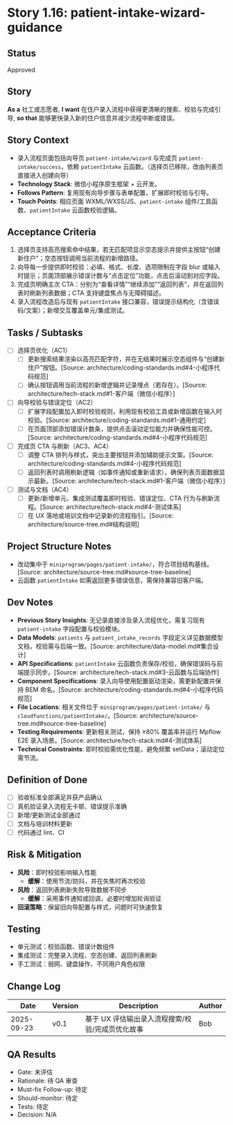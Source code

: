 # Story 1.16: patient-intake-wizard-guidance

## Status

Approved

## Story

**As a** 社工或志愿者,
**I want** 在住户录入流程中获得更清晰的搜索、校验与完成引导,
**so that** 能够更快录入新的住户信息并减少流程中断或错误。

## Story Context

- 录入流程页面包括向导页 `patient-intake/wizard` 与完成页 `patient-intake/success`，依赖 `patientIntake` 云函数。（选择页已移除，改由列表页直接进入创建向导）
- **Technology Stack**: 微信小程序原生框架 + 云开发。
- **Follows Pattern**: 复用现有向导步骤与表单配置，扩展即时校验与引导。
- **Touch Points**: 相应页面 WXML/WXSS/JS、`patient-intake` 组件/工具函数、`patientIntake` 云函数校验逻辑。

## Acceptance Criteria

1. 选择页支持高亮搜索命中结果，若无匹配项显示空态提示并提供主按钮“创建新住户”；空态按钮调用当前流程的新增路径。
2. 向导每一步提供即时校验：必填、格式、长度、选项限制在字段 blur 或输入时提示；页面顶部展示错误计数与“点击定位”功能，点击后滚动到对应字段。
3. 完成页明确主次 CTA：分别为“查看详情”“继续添加”“返回列表”，并在返回列表时刷新列表数据；CTA 支持键盘焦点与无障碍描述。
4. 录入流程改造后与现有 `patientIntake` 接口兼容，错误提示结构化（含错误码/文案）；新增交互覆盖单元/集成测试。

## Tasks / Subtasks

- [ ] 选择页优化（AC1）
  - [ ] 更新搜索结果渲染以高亮匹配字符，并在无结果时展示空态组件与“创建新住户”按钮。[Source: architecture/coding-standards.md#4-小程序代码规范]
  - [ ] 确认按钮调用当前流程的新增逻辑并记录埋点（若存在）。[Source: architecture/tech-stack.md#1-客户端（微信小程序）]
- [ ] 向导校验与错误定位（AC2）
  - [ ] 扩展字段配置加入即时校验规则，利用现有校验工具或新增函数在输入时校验。[Source: architecture/coding-standards.md#1-通用约定]
  - [ ] 在页面顶部添加错误计数条，提供点击滚动定位能力并确保性能可控。[Source: architecture/coding-standards.md#4-小程序代码规范]
- [ ] 完成页 CTA 与刷新（AC3、AC4）
  - [ ] 调整 CTA 排列与样式，突出主要按钮并添加辅助提示文案。[Source: architecture/coding-standards.md#4-小程序代码规范]
  - [ ] 返回列表时调用刷新逻辑（如事件通知或重新请求），确保列表页面数据显示最新。[Source: architecture/tech-stack.md#1-客户端（微信小程序）]
- [ ] 测试与文档（AC4）
  - [ ] 更新/新增单元、集成测试覆盖即时校验、错误定位、CTA 行为与刷新流程。[Source: architecture/tech-stack.md#4-测试体系]
  - [ ] 在 UX 落地或培训文档中记录新的流程指引。[Source: architecture/source-tree.md#结构说明]

## Project Structure Notes

- 改动集中于 `miniprogram/pages/patient-intake/`，符合项目结构基线。[Source: architecture/source-tree.md#source-tree-baseline]
- 云函数 `patientIntake` 如需返回更多错误信息，需保持兼容旧客户端。

## Dev Notes

- **Previous Story Insights**: 无记录直接涉及录入流程优化，需复习现有 `patient-intake` 字段配置与校验模块。
- **Data Models**: `patients` 与 `patient_intake_records` 字段定义详见数据模型文档，校验需与后端一致。[Source: architecture/data-model.md#集合设计]
- **API Specifications**: `patientIntake` 云函数负责保存/校验，确保错误码与前端提示同步。[Source: architecture/tech-stack.md#3-云函数与后端协作]
- **Component Specifications**: 录入向导使用配置驱动渲染，需更新配置并保持 BEM 命名。[Source: architecture/coding-standards.md#4-小程序代码规范]
- **File Locations**: 相关文件位于 `miniprogram/pages/patient-intake/` 与 `cloudfunctions/patientIntake/`。[Source: architecture/source-tree.md#source-tree-baseline]
- **Testing Requirements**: 更新相关测试，保持 ≥80% 覆盖率并运行 Mpflow E2E 录入场景。[Source: architecture/tech-stack.md#4-测试体系]
- **Technical Constraints**: 即时校验需优化性能，避免频繁 setData；滚动定位需节流。

## Definition of Done

- [ ] 验收标准全部满足并获产品确认
- [ ] 真机验证录入流程无卡顿、错误提示准确
- [ ] 新增/更新测试全部通过
- [ ] 文档与培训材料更新
- [ ] 代码通过 lint、CI

## Risk & Mitigation

- **风险**：即时校验影响输入性能
  - **缓解**：使用节流/防抖，并在失焦时再次校验
- **风险**：返回列表刷新失败导致数据不同步
  - **缓解**：采用事件通知或回调，必要时增加轮询验证
- **回滚策略**：保留旧向导配置与样式，问题时可快速恢复

## Testing

- 单元测试：校验函数、错误计数组件
- 集成测试：完整录入流程、空态创建、返回列表刷新
- 手工测试：弱网、键盘操作、不同用户角色权限

## Change Log

| Date       | Version | Description                                      | Author |
| ---------- | ------- | ------------------------------------------------ | ------ |
| 2025-09-23 | v0.1    | 基于 UX 评估输出录入流程搜索/校验/完成页优化故事 | Bob   |

## QA Results

- Gate: 未评估
- Rationale: 待 QA 审查
- Must-fix Follow-up: 待定
- Should-monitor: 待定
- Tests: 待定
- Decision: N/A
